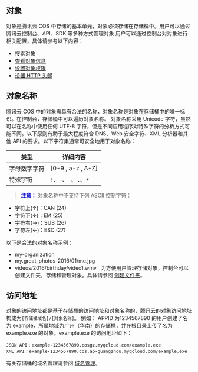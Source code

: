 ## 对象
对象是腾讯云 COS 中存储的基本单元，对象必须存储在存储桶中。用户可以通过腾讯云控制台、API、SDK 等多种方式管理对象
用户可以通过控制台对对象进行相关配置，具体请参考以下内容：
- [搜索对象](/doc/product/436/6256)
- [查看对象信息](/doc/product/436/6257)
- [设置对象权限](/doc/product/436/6371)
- [设置 HTTP 头部](/doc/product/436/6258)

## 对象名称
腾讯云 COS 中的对象需具有合法的名称，对象名称是对象在存储桶中的唯一标识。在控制台，存储桶中可以遍历对象名称。
对象名称采用 Unicode 字符，虽然可以在名称中使用任何 UTF-8 字符，但是不同应用程序对特殊字符的分析方式可能不同。以下原则有助于最大程度符合 DNS、Web 安全字符、XML 分析器和其他 API 的要求。以下字符集通常可安全地用于对象名称：

| 类型     | 详细内容                 |
| ------ | -------------------- |
| 字母数字字符 | [0-9 , a-z , A-Z]    |
| 特殊字符   | `!`、`-`、`_`、`.`、`* ` |

> <font color="#0000cc">**注意：** </font>
对象名称中不支持下列 ASCII 控制字符：
- 字符上(↑)：CAN (24) 
- 字符下(↓)：EM (25)
- 字符右(→)：SUB (26)
- 字符左(←)：ESC (27) 

以下是合法的对象名称示例：
- my-organization
- my.great_photos-2016/01/me.jpg
- videos/2016/birthday/video1.wmv
 
为方便用户管理存储对象，控制台可以创建文件夹，存储和管理对象。具体请参阅 [创建文件夹](https://www.qcloud.com/document/product/436/6263)。
## 访问地址
对象的访问地址都是基于存储桶的访问地址和对象名称的，腾讯云的对象访问地址构成为`[存储桶域名]/[对象名称]`。
例如：
APPID 为1234567890 的用户创建了名为 example，所属地域为广州（华南）的存储桶，并在根目录上传了名为 example.exe 的对象。example.exe 的访问地址如下：

```
JSON API：example-1234567890.cosgz.myqcloud.com/example.exe
XML API：example-1234567890.cos.ap-guangzhou.myqcloud.com/example.exe
```
有关存储桶的域名管理请参阅 [域名管理](https://www.qcloud.com/document/product/436/6252)。

